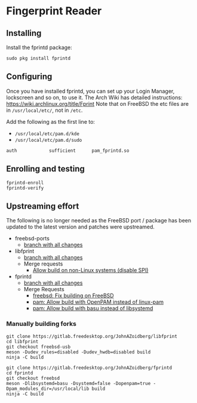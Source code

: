 # Fingerprint Reader

## Installing

Install the fprintd package:
```
sudo pkg install fprintd
```

## Configuring

Once you have installed fprintd, you can set up your Login Manager, lockscreen and so on, to use it.
The Arch Wiki has detailed instructions: https://wiki.archlinux.org/title/Fprint
Note that on FreeBSD the etc files are in `/usr/local/etc/`, not in `/etc`.

Add the following as the first line to:

- `/usr/local/etc/pam.d/kde`
- `/usr/local/etc/pam.d/sudo`

```
auth            sufficient      pam_fprintd.so
```

## Enrolling and testing

```
fprintd-enroll
fprintd-verify
```

## Upstreaming effort

The following is no longer needed as the FreeBSD port / package has been updated to the latest version and patches were upstreamed.

- freebsd-ports
  - [branch with all changes](https://github.com/FrameworkComputer/freebsd-ports/tree/fprint)
- libfprint
  - [branch with all changes](https://gitlab.freedesktop.org/JohnAZoidberg/libfprint/-/tree/freebsd-usb?ref_type=heads)
  - Merge requests
    - [Allow build on non-Linux systems (disable SPI)](https://gitlab.freedesktop.org/libfprint/libfprint/-/merge_requests/499)
- fprintd
  - [branch with all changes](https://gitlab.freedesktop.org/JohnAZoidberg/fprintd/-/tree/freebsd?ref_type=heads)
  - Merge Requests
    - [freebsd: Fix building on FreeBSD](https://gitlab.freedesktop.org/libfprint/fprintd/-/merge_requests/210)
    - [pam: Allow build with OpenPAM instead of linux-pam](https://gitlab.freedesktop.org/libfprint/fprintd/-/merge_requests/211)
    - [pam: Allow build with basu instead of libsystemd](https://gitlab.freedesktop.org/libfprint/fprintd/-/merge_requests/212)

### Manually building forks

```
git clone https://gitlab.freedesktop.org/JohnAZoidberg/libfprint
cd libfprint
git checkout freebsd-usb
meson -Dudev_rules=disabled -Dudev_hwdb=disabled build
ninja -C build

git clone https://gitlab.freedesktop.org/JohnAZoidberg/fprintd
cd fprintd
git checkout freebsd
meson -Dlibsystemd=basu -Dsystemd=false -Dopenpam=true -Dpam_modules_dir=/usr/local/lib build
ninja -C build
```
